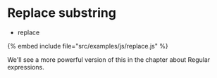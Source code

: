 # Replace substring

* replace

{% embed include file="src/examples/js/replace.js" %}

We'll see a more powerful version of this in the chapter about Regular expressions.


